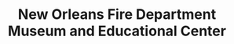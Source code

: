 ---
layout: repo
title: "New Orleans Fire Department Museum and Educational Center"
id: 25014
permalink: repos/25014/
---